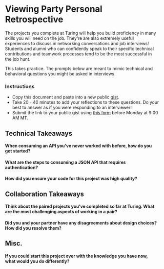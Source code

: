 # Viewing Party Personal Retrospective

The projects you complete at Turing will help you build proficiency in many skills you will need on the job. They're are also extremely useful experiences to discuss in networking conversations and job interviews! Students and alumni who can confidently speak to their specific technical contributions and teamwork processes tend to be the most successful in the job hunt.

This takes practice. The prompts below are meant to mimic technical and behavioral questions you might be asked in interviews. 

### Instructions

* Copy this document and paste into a new public [gist](https://gist.github.com/).
* Take 20 - 40 minutes to add your reflections to these questions. Do your best to answer as if you were responding to an interviewer!
* Submit the link to your public gist using [this form](https://forms.gle/JXwiU9HdWxZoVuuG7) before Monday at 9:00 AM MT.

## Technical Takeaways

#### When consuming an API you've never worked with before, how do you get started? 

#### What are the steps to consuming a JSON API that requires authentication? 

#### How did you ensure your code for this project was high quality?

## Collaboration Takeaways

#### Think about the paired projects you've completed so far at Turing. What are the most challenging aspects of working in a pair?

#### Did you and your partner have any disagreements about design choices? How did you resolve them?

## Misc.

#### If you could start this project over with the knowledge you have now, what would you do differently?